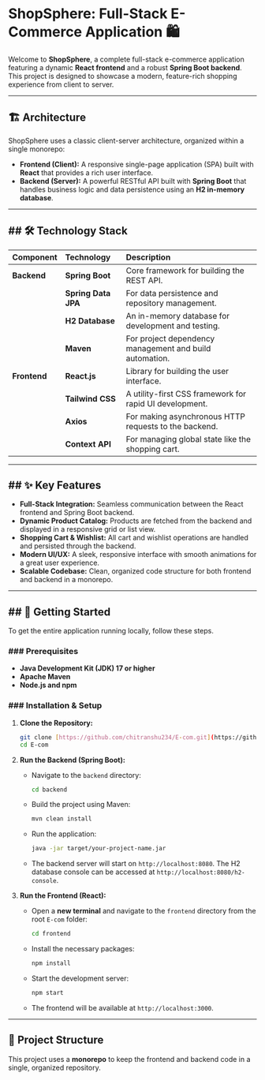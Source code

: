 # ShopSphere: Full-Stack E-Commerce Application 🛍️

Welcome to **ShopSphere**, a complete full-stack e-commerce application featuring a dynamic **React frontend** and a robust **Spring Boot backend**. This project is designed to showcase a modern, feature-rich shopping experience from client to server.



---

## 🏗️ Architecture

ShopSphere uses a classic client-server architecture, organized within a single monorepo:

* **Frontend (Client):** A responsive single-page application (SPA) built with **React** that provides a rich user interface.
* **Backend (Server):** A powerful RESTful API built with **Spring Boot** that handles business logic and data persistence using an **H2 in-memory database**.

---

## ## 🛠️ Technology Stack

| Component  | Technology      | Description                                                 |
| :--------- | :-------------- | :---------------------------------------------------------- |
| **Backend** | **Spring Boot** | Core framework for building the REST API.                   |
|            | **Spring Data JPA** | For data persistence and repository management.             |
|            | **H2 Database** | An in-memory database for development and testing.        |
|            | **Maven** | For project dependency management and build automation.       |
| **Frontend** | **React.js** | Library for building the user interface.                    |
|            | **Tailwind CSS** | A utility-first CSS framework for rapid UI development.     |
|            | **Axios** | For making asynchronous HTTP requests to the backend.       |
|            | **Context API** | For managing global state like the shopping cart.           |

---

## ## ✨ Key Features

* **Full-Stack Integration:** Seamless communication between the React frontend and Spring Boot backend.
* **Dynamic Product Catalog:** Products are fetched from the backend and displayed in a responsive grid or list view.
* **Shopping Cart & Wishlist:** All cart and wishlist operations are handled and persisted through the backend.
* **Modern UI/UX:** A sleek, responsive interface with smooth animations for a great user experience.
* **Scalable Codebase:** Clean, organized code structure for both frontend and backend in a monorepo.

---

## ## 🚀 Getting Started

To get the entire application running locally, follow these steps.

### ### Prerequisites

* **Java Development Kit (JDK) 17 or higher**
* **Apache Maven**
* **Node.js and npm**

### ### Installation & Setup

1.  **Clone the Repository:**
    ```bash
    git clone [https://github.com/chitranshu234/E-com.git](https://github.com/chitranshu234/E-com.git)
    cd E-com
    ```

2.  **Run the Backend (Spring Boot):**
    * Navigate to the `backend` directory:
        ```bash
        cd backend
        ```
    * Build the project using Maven:
        ```bash
        mvn clean install
        ```
    * Run the application:
        ```bash
        java -jar target/your-project-name.jar
        ```
    * The backend server will start on `http://localhost:8080`. The H2 database console can be accessed at `http://localhost:8080/h2-console`.

3.  **Run the Frontend (React):**
    * Open a **new terminal** and navigate to the `frontend` directory from the root `E-com` folder:
        ```bash
        cd frontend
        ```
    * Install the necessary packages:
        ```bash
        npm install
        ```
    * Start the development server:
        ```bash
        npm start
        ```
    * The frontend will be available at `http://localhost:3000`.

---

## 📁 Project Structure

This project uses a **monorepo** to keep the frontend and backend code in a single, organized repository.
